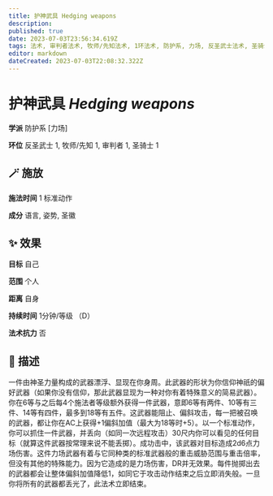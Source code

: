 ```yaml
---
title: 护神武具 Hedging weapons
description: 
published: true
date: 2023-07-03T23:56:34.619Z
tags: 法术, 审判者法术, 牧师/先知法术, 1环法术, 防护系, 力场, 反圣武士法术, 圣骑士法术
editor: markdown
dateCreated: 2023-07-03T22:08:32.322Z
---
```


# **护神武具** *Hedging weapons*

**学派** 防护系 \[力场\] 

**环位** 反圣武士 1, 牧师/先知 1, 审判者 1, 圣骑士 1

## 🪄 施放

**施法时间** 1 标准动作

**成分** 语言, 姿势, 圣徽

## ✨ 效果 

**目标** 自己 

**范围** 个人

**距离** 自身  

**持续时间** 1分钟/等级 （D） 

**法术抗力** 否

## 📖 描述

一件由神圣力量构成的武器漂浮、显现在你身周。此武器的形状为你信仰神祇的偏好武器（如果你没有信仰，那此武器显现为一种对你有着特殊意义的简易武器）。你在6等与之后每4个施法者等级额外获得一件武器，意即6等有两件、10等有三件、14等有四件，最多到18等有五件。这武器能阻止、偏斜攻击，每一把被召唤的武器，都让你在AC上获得+1偏斜加值（最大为18等时+5）。以一个标准动作，你可以抓住一件武器，并丢向（如同一次远程攻击）30尺内你可以看见的任何目标（就算这件武器按常理来说不能丢掷）。成功击中，该武器对目标造成2d6点力场伤害。这件力场武器有着与它同种类的标准武器般的重击威胁范围与重击倍率，但没有其他的特殊能力。因为它造成的是力场伤害，DR并无效果。每件抛掷出去的武器都会让整体偏斜加值降低1，如同它于攻击动作结束之后立即消失般。一旦你将所有的武器都丢光了，此法术立即结束。
    